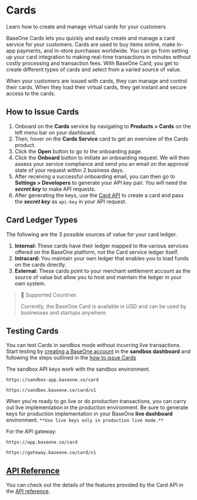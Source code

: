
# Cards 
Learn how to create and manage virtual cards for your customers


BaseOne Cards lets you quickly and easily create and manage a card service for your customers. Cards are used to buy items online, make in-app payments, and in-store purchases worldwide. You can go from setting up your card integration to making real-time transactions in minutes without costly processing and transaction fees. With BaseOne Card, you get to create different types of cards and select from a varied source of value.

When your customers are issued with cards, they can manage and control their cards. When they load their virtual cards, they get instant and secure access to the cards.

## How to Issue Cards

1. Onboard on the **Cards** service by navigating to **Products > Cards** on the left menu bar on your dashboard.
2. Then, hover on the **Cards Service** card to get an overview of the Cards product. 
3. Click the **Open** button to go to the onboarding page.
4. Click the **Onboard** button to initiate an onboarding request. We will then assess your service compliance and send you an email on the approval state of your request within 2 business days. 
5. After receiving a successful onboarding email, you can then go to **Settings > Developers** to generate your API key pair. You will need the **_secret key_** to make API requests.
6. After generating the keys, use the [Card API](https://developer.baseone.co/reference/create-card) to create a card and pass the **_secret key_** as `api-key` in your API request.

## Card Ledger Types

The following are the 3 possible sources of value for your card ledger.

1. **Internal:** These cards have their ledger mapped to the various services offered on the BaseOne platform, not the Card service ledger itself. 
2. **Intracard:**  You maintain your own ledger that enables you to load funds on the cards directly.
3. **External:** These cards point to your merchant settlement account as the source of value but allow you to host and maintain the ledger in your own system. 

> 🥇 Supported Countries
> 
> Currently, the BaseOne Card is available in  <span>USD</span> and can be used by businesses and startups anywhere.

## Testing Cards

You can test Cards in sandbox mode without incurring live transactions. Start testing by [creating a BaseOne account](https://sandbox-app.baseone.co/signup) in the **sandbox dashboard** and following the steps outlined in the [how to issue Cards](https://developer.baseone.co/docs/cards#how-to-issue-cards)

 The sandbox API keys work with the sandbox environment. 

```text Sandbox dashboard
https://sandbox-app.baseone.co/card
```
```text Sandbox API baseURL
https://sandbox.baseone.co/card/v1
```

When you're ready to go live or do production transactions, you can carry out live implementation in the production environment. Be sure to generate keys for production implementation in your BaseOne **live dashboard** environment. `**Use live keys only in production live mode.**`

For the API gateway:

```Text Live dashboard
https://app.baseone.co/card
```
```text Live API baseURL
https://gateway.baseone.co/card/v1
```

## [API Reference](https://developer.baseone.co/reference/create-card)

You can check out the details of the features provided by the Card API in the [API reference](https://developer.baseone.co/reference/create-card).

